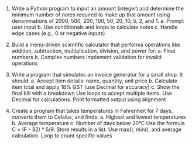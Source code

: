 1.	Write a Python program to input an amount (integer) and determine the minimum number of notes required to make up that amount using denominations of 2000, 500, 200, 100, 50, 20, 10, 5, 2, and 1.
a.	Prompt user input
b.	Use conditionals and loops to calculate notes
c.	Handle edge cases (e.g., 0 or negative inputs)

2.	Build a menu-driven scientific calculator that performs operations like addition, subtraction, multiplication, division, and power for:
a.	Float numbers
b.	Complex numbers
Implement validation for invalid operations
3.	Write a program that simulates an invoice generator for a small shop. It should:
a.	Accept item details: name, quantity, unit price
b.	Calculate item total and apply 18% GST (use Decimal for accuracy)
c.	Show the final bill with a breakdown
Use loops to accept multiple items. Use Decimal for calculations. Print formatted output using alignment
4.	Create a program that takes temperatures in Fahrenheit for 7 days, converts them to Celsius, and finds:
a.	Highest and lowest temperatures
b.	Average temperature
c.	Number of days below 20°C
Use the formula C = (F - 32) * 5/9.  Store results in a list. Use max(), min(), and average calculation. Loop to count specific values
